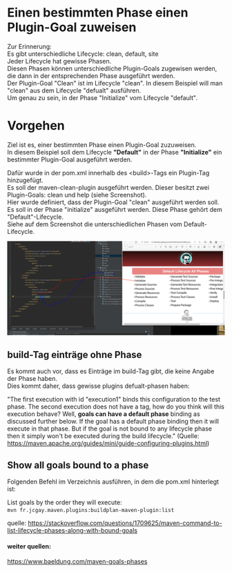 # Einen bestimmten Phase einen Plugin-Goal zuweisen

Zur Erinnerung:    
Es gibt unterschiedliche Lifecycle: clean, default, site    
Jeder Lifecycle hat gewisse Phasen.    
Diesen Phasen können unterschiedliche Plugin-Goals zugewisen werden, die dann in der entsprechenden Phase ausgeführt werden.    
Der Plugin-Goal "Clean" ist im Lifecycle "clean". In diesem Beispiel will man "clean" aus dem Lifecycle "defualt" ausführen.    
Um genau zu sein, in der Phase "Initialize" vom Lifecycle "default".    

# Vorgehen

Ziel ist es, einer bestimmten Phase einen Plugin-Goal zuzuweisen.    
In diesem Beispiel soll dem Lifecycle __"Default"__ in der Phase __"Initialize"__ ein bestimmter Plugin-Goal ausgeführt werden.    

Dafür wurde in der pom.xml innerhalb des \<build\>-Tags ein Plugin-Tag hinzugefügt.    
Es soll der maven-clean-plugin ausgeführt werden. Dieser besitzt zwei Plugin-Goals: clean und help (siehe Screenshot).    
Hier wurde definiert, dass der Plugin-Goal "clean" ausgeführt werden soll.    
Es soll in der Phase "initialize" ausgeführt werden. Diese Phase gehört dem "Default"-Lifecycle.   
Siehe auf dem Screenshot die unterschiedlichen Phasen vom Default-Lifecycle.

![alt text](img/callAPlugInInASpecificPhase.PNG)

## build-Tag einträge ohne Phase

Es kommt auch vor, dass es Einträge im build-Tag gibt, die keine Angabe der Phase haben.    
Dies kommt daher, dass gewisse plugins defualt-phasen haben:    

"The first execution with id "execution1" binds this configuration to the test phase. The second execution does not have a <phase> tag, how do you think will this execution behave? Well, __goals can have a default phase__ binding as discussed further below. If the goal has a default phase binding then it will execute in that phase. But if the goal is not bound to any lifecycle phase then it simply won't be executed during the build lifecycle."
  (Quelle: https://maven.apache.org/guides/mini/guide-configuring-plugins.html)


## Show all goals bound to a phase
Folgenden Befehl im Verzeichnis ausführen, in dem die pom.xml hinterlegt ist:    

List goals by the order they will execute:    
`mvn fr.jcgay.maven.plugins:buildplan-maven-plugin:list`

quelle: https://stackoverflow.com/questions/1709625/maven-command-to-list-lifecycle-phases-along-with-bound-goals




#### weiter quellen:


https://www.baeldung.com/maven-goals-phases

